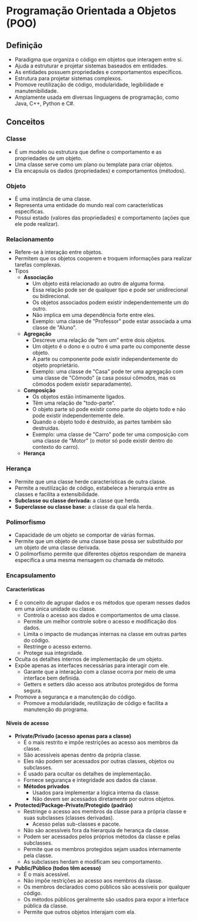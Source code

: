 # Programação Orientada a Objetos (POO)

## Definição

- Paradigma que organiza o código em objetos que interagem entre si.
- Ajuda a estruturar e projetar sistemas baseados em entidades.
- As entidades possuem propriedades e comportamentos específicos.
- Estrutura para projetar sistemas complexos.
- Promove reutilização de código, modularidade, legibilidade e manutenibilidade.
- Amplamente usada em diversas linguagens de programação, como Java, C++, Python e C#.

## Conceitos

### Classe

- É um modelo ou estrutura que define o comportamento e as propriedades de um objeto.
- Uma classe serve como um plano ou template para criar objetos.
- Ela encapsula os dados (propriedades) e comportamentos (métodos).

### Objeto

- É uma instância de uma classe.
- Representa uma entidade do mundo real com características específicas.
- Possui estado (valores das propriedades) e comportamento (ações que ele pode realizar).

### Relacionamento

- Refere-se à interação entre objetos.
- Permitem que os objetos cooperem e troquem informações para realizar tarefas complexas.
- Tipos
  - **Associação**
    - Um objeto está relacionado ao outro de alguma forma.
    - Essa relação pode ser de qualquer tipo e pode ser unidirecional ou bidirecional.
    - Os objetos associados podem existir independentemente um do outro.
    - Não implica em uma dependência forte entre eles.
    - Exemplo: uma classe de "Professor" pode estar associada a uma classe de "Aluno".
  - **Agregação**
    - Descreve uma relação de "tem um" entre dois objetos.
    - Um objeto é o dono e o outro é uma parte ou componente desse objeto.
    - A parte ou componente pode existir independentemente do objeto proprietário.
    - Exemplo: uma classe de "Casa" pode ter uma agregação com uma classe de "Cômodo" (a casa possui cômodos, mas os cômodos podem existir separadamente).
  - **Composição**
    - Os objetos estão intimamente ligados.
    - Têm uma relação de "todo-parte".
    - O objeto parte só pode existir como parte do objeto todo e não pode existir independentemente dele.
    - Quando o objeto todo é destruído, as partes também são destruídas.
    - Exemplo: uma classe de "Carro" pode ter uma composição com uma classe de "Motor" (o motor só pode existir dentro do contexto do carro).
  - **Herança**

### Herança

- Permite que uma classe herde características de outra classe.
- Permite a reutilização de código, estabelece a hierarquia entre as classes e facilita a extensibilidade.
- **Subclasse ou classe derivada:** a classe que herda.
- **Superclasse ou classe base:** a classe da qual ela herda.

### Polimorfismo

- Capacidade de um objeto se comportar de várias formas.
- Permite que um objeto de uma classe base possa ser substituído por um objeto de uma classe derivada.
- O polimorfismo permite que diferentes objetos respondam de maneira específica a uma mesma mensagem ou chamada de método.

### Encapsulamento

#### Características

- É o conceito de agrupar dados e os métodos que operam nesses dados em uma única unidade ou classe.
  - Controla o acesso aos dados e comportamentos de uma classe.
  - Permite um melhor controle sobre o acesso e modificação dos dados.
  - Limita o impacto de mudanças internas na classe em outras partes do código.
  - Restringe o acesso externo.
  - Protege sua integridade.
- Oculta os detalhes internos de implementação de um objeto.
- Expõe apenas as interfaces necessárias para interagir com ele.
  - Garante que a interação com a classe ocorra por meio de uma interface bem definida.
  - Getters e setters dão acesso aos atributos protegidos de forma segura.
- Promove a segurança e a manutenção do código.
  - Promove a modularidade, reutilização de código e facilita a manutenção do programa.

#### Níveis de acesso

- **Private/Privado (acesso apenas para a classe)**
  - É o mais restrito e impõe restrições ao acesso aos membros da classe.
  - São acessíveis apenas dentro da própria classe.
  - Eles não podem ser acessados por outras classes, objetos ou subclasses.
  - É usado para ocultar os detalhes de implementação.
  - Fornece segurança e integridade aos dados da classe.
  - **Métodos privados**
    - Usados para implementar a lógica interna da classe.
    - Não devem ser acessados diretamente por outros objetos.
- **Protected/Package-Private/Protegido (padrão)**
  - Restringe o acesso aos membros da classe para a própria classe e suas subclasses (classes derivadas).
    - Acesso pelas sub-classes e pacote.
  - Não são acessíveis fora da hierarquia de herança da classe.
  - Podem ser acessados pelos próprios métodos da classe e pelas subclasses.
  - Permite que os membros protegidos sejam usados internamente pela classe.
  - As subclasses herdam e modificam seu comportamento.
- **Public/Público (todos têm acesso)**
  - É o mais acessível.
  - Não impõe restrições ao acesso aos membros da classe.
  - Os membros declarados como públicos são acessíveis por qualquer código.
  - Os métodos públicos geralmente são usados para expor a interface pública da classe.
  - Permite que outros objetos interajam com ela.
